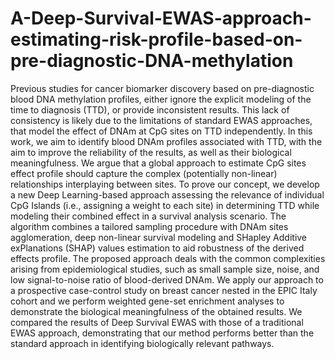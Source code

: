# A-Deep-Survival-EWAS-approach-estimating-risk-profile-based-on-pre-diagnostic-DNA-methylation
Previous studies for cancer biomarker discovery based on pre-diagnostic blood DNA methylation profiles, either ignore the explicit modeling of the time to diagnosis (TTD), or provide inconsistent results. This lack of consistency is likely due to the limitations of standard EWAS approaches, that model the effect of DNAm at CpG sites on TTD independently. In this work, we aim to identify blood DNAm profiles associated with TTD, with the aim to improve the reliability of the results, as well as their biological meaningfulness. We argue that a global approach to estimate CpG sites effect profile should capture the complex (potentially non-linear) relationships interplaying between sites. To prove our concept, we develop a new Deep Learning-based approach assessing the relevance of individual CpG Islands (i.e., assigning a weight to each site) in determining TTD while modeling their combined effect in a survival analysis scenario. The algorithm combines a tailored sampling procedure with DNAm sites agglomeration, deep non-linear survival modeling and SHapley Additive exPlanations (SHAP) values estimation to aid robustness of the derived effects profile. The proposed approach deals with the common complexities arising from epidemiological studies, such as small sample size, noise, and low signal-to-noise ratio of blood-derived DNAm. We apply our approach to a prospective case-control study on breast cancer nested in the EPIC Italy cohort and we perform weighted gene-set enrichment analyses to demonstrate the biological meaningfulness of the obtained results. We compared the results of Deep Survival EWAS with those of a traditional EWAS approach, demonstrating that our method performs better than the standard approach in identifying biologically relevant pathways.
